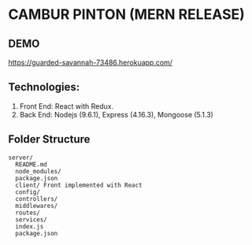 
# CAMBUR PINTON (MERN RELEASE)

## DEMO
https://guarded-savannah-73486.herokuapp.com/

## Technologies:

1. Front End: React with Redux.
2. Back End: Nodejs (9.6.1), Express (4.16.3), Mongoose (5.1.3) 

## Folder Structure

```
server/
  README.md
  node_modules/
  package.json
  client/ Front implemented with React
  config/
  controllers/
  middlewares/
  routes/
  services/
  index.js
  package.json
```

